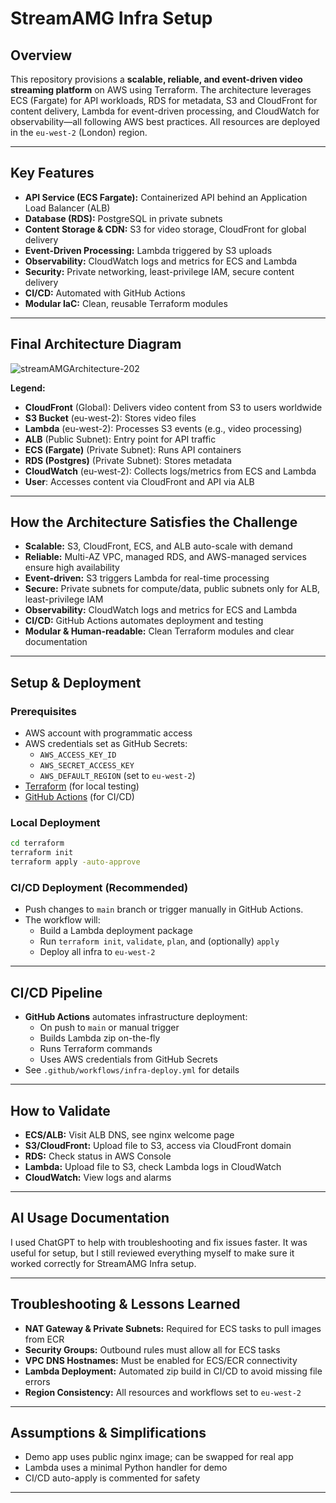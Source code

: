 # StreamAMG Infra Setup

## Overview
This repository provisions a **scalable, reliable, and event-driven video streaming platform** on AWS using Terraform. The architecture leverages ECS (Fargate) for API workloads, RDS for metadata, S3 and CloudFront for content delivery, Lambda for event-driven processing, and CloudWatch for observability—all following AWS best practices. All resources are deployed in the `eu-west-2` (London) region.

---

## Key Features
- **API Service (ECS Fargate):** Containerized API behind an Application Load Balancer (ALB)
- **Database (RDS):** PostgreSQL in private subnets
- **Content Storage & CDN:** S3 for video storage, CloudFront for global delivery
- **Event-Driven Processing:** Lambda triggered by S3 uploads
- **Observability:** CloudWatch logs and metrics for ECS and Lambda
- **Security:** Private networking, least-privilege IAM, secure content delivery
- **CI/CD:** Automated with GitHub Actions
- **Modular IaC:** Clean, reusable Terraform modules

---

## Final Architecture Diagram

![streamAMGArchitecture-202](https://github.com/user-attachments/assets/3337e003-db26-4658-abcc-30e3a6b8524a)


**Legend:**
- **CloudFront** (Global): Delivers video content from S3 to users worldwide
- **S3 Bucket** (eu-west-2): Stores video files
- **Lambda** (eu-west-2): Processes S3 events (e.g., video processing)
- **ALB** (Public Subnet): Entry point for API traffic
- **ECS (Fargate)** (Private Subnet): Runs API containers
- **RDS (Postgres)** (Private Subnet): Stores metadata
- **CloudWatch** (eu-west-2): Collects logs/metrics from ECS and Lambda
- **User**: Accesses content via CloudFront and API via ALB

---

## How the Architecture Satisfies the Challenge
- **Scalable:** S3, CloudFront, ECS, and ALB auto-scale with demand
- **Reliable:** Multi-AZ VPC, managed RDS, and AWS-managed services ensure high availability
- **Event-driven:** S3 triggers Lambda for real-time processing
- **Secure:** Private subnets for compute/data, public subnets only for ALB, least-privilege IAM
- **Observability:** CloudWatch logs and metrics for ECS and Lambda
- **CI/CD:** GitHub Actions automates deployment and testing
- **Modular & Human-readable:** Clean Terraform modules and clear documentation

---

## Setup & Deployment

### Prerequisites
- AWS account with programmatic access
- AWS credentials set as GitHub Secrets:
  - `AWS_ACCESS_KEY_ID`
  - `AWS_SECRET_ACCESS_KEY`
  - `AWS_DEFAULT_REGION` (set to `eu-west-2`)
- [Terraform](https://www.terraform.io/) (for local testing)
- [GitHub Actions](https://docs.github.com/en/actions) (for CI/CD)

### Local Deployment
```sh
cd terraform
terraform init
terraform apply -auto-approve
```

### CI/CD Deployment (Recommended)
- Push changes to `main` branch or trigger manually in GitHub Actions.
- The workflow will:
  - Build a Lambda deployment package
  - Run `terraform init`, `validate`, `plan`, and (optionally) `apply`
  - Deploy all infra to `eu-west-2`

---

## CI/CD Pipeline
- **GitHub Actions** automates infrastructure deployment:
  - On push to `main` or manual trigger
  - Builds Lambda zip on-the-fly
  - Runs Terraform commands
  - Uses AWS credentials from GitHub Secrets
- See `.github/workflows/infra-deploy.yml` for details

---

## How to Validate
- **ECS/ALB:** Visit ALB DNS, see nginx welcome page
- **S3/CloudFront:** Upload file to S3, access via CloudFront domain
- **RDS:** Check status in AWS Console
- **Lambda:** Upload file to S3, check Lambda logs in CloudWatch
- **CloudWatch:** View logs and alarms

---

## AI Usage Documentation
I used ChatGPT to help with troubleshooting and fix issues faster. It was useful for setup, but I still reviewed everything myself to make sure it worked correctly for StreamAMG Infra setup.

---

## Troubleshooting & Lessons Learned
- **NAT Gateway & Private Subnets:** Required for ECS tasks to pull images from ECR
- **Security Groups:** Outbound rules must allow all for ECS tasks
- **VPC DNS Hostnames:** Must be enabled for ECS/ECR connectivity
- **Lambda Deployment:** Automated zip build in CI/CD to avoid missing file errors
- **Region Consistency:** All resources and workflows set to `eu-west-2`

---

## Assumptions & Simplifications
- Demo app uses public nginx image; can be swapped for real app
- Lambda uses a minimal Python handler for demo
- CI/CD auto-apply is commented for safety

---
